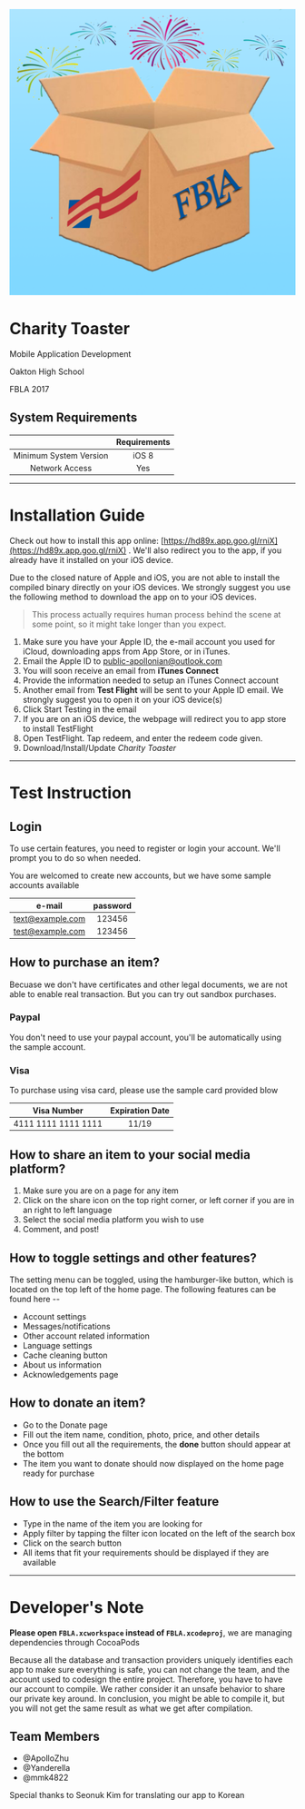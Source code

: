 ![Charity Toaster Icon](https://raw.githubusercontent.com/ApolloZhu/FBLA-2017-NLC/master/Images/Icon.png?token=AKVyPI2mLv7cUUk1X6NTe1n5Yjzek7Ifks5YowFJwA%3D%3D)

# Charity Toaster
Mobile Application Development

Oakton High School

FBLA 2017

## System Requirements

||Requirements|
|:--:|:--:|
|Minimum System Version|iOS 8|
|Network Access|Yes|

---

# Installation Guide

Check out how to install this app online: [https://hd89x.app.goo.gl/rniX](https://hd89x.app.goo.gl/rniX) . We'll also redirect you to the app, if you already have it installed on your iOS device.

Due to the closed nature of Apple and iOS, you are not able to install the compiled binary directly on your iOS devices. We strongly suggest you use the following method to download the app on to your iOS devices.

> This process actually requires human process behind the scene at some point, so it might take longer than you expect.

1. Make sure you have your Apple ID, the e-mail account you used for iCloud, downloading apps from App Store, or in iTunes.
2. Email the Apple ID to [public-apollonian@outlook.com](mailto:public-apollonian@outlook.com)
3. You will soon receive an email from **iTunes Connect**
4. Provide the information needed to setup an iTunes Connect account
5. Another email from **Test Flight** will be sent to your Apple ID email. We strongly suggest you to open it on your iOS device(s)
6. Click Start Testing in the email
7. If you are on an iOS device, the webpage will redirect you to app store to install TestFlight
8. Open TestFlight. Tap redeem, and enter the redeem code given.
9. Download/Install/Update *Charity Toaster*

---

# Test Instruction

## Login
To use certain features, you need to register or login your account. We'll prompt you to do so when needed.

You are welcomed to create new accounts, but we have some sample accounts available

|     e-mail     |password|
|:--------------:|:------:|
|text@example.com| 123456 |
|test@example.com| 123456 |

## How to purchase an item?
Becuase we don't have certificates and other legal documents, we are not able to enable real transaction. But you can try out sandbox purchases. 

### Paypal
You don't need to use your paypal account, you'll be automatically using the sample account. 

### Visa
To purchase using visa card, please use the sample card provided blow

|Visa Number|Expiration Date|
|:--:|:--:|
|4111 1111 1111 1111|11/19|

## How to share an item to your social media platform?

1. Make sure you are on a page for any item
2. Click on the share icon on the top right corner, or left corner if you are in an right to left language
3. Select the social media platform you wish to use  
4. Comment, and post!

## How to toggle settings and other features?

The setting menu can be toggled, using the hamburger-like button, which is located on the top left of the home page. 
The following features can be found here --

- Account settings
- Messages/notifications
- Other account related information
- Language settings
- Cache cleaning button
- About us information
- Acknowledgements page


## How to donate an item?
- Go to the Donate page
- Fill out the item name, condition, photo, price, and other details
- Once you fill out all the requirements, the **done** button should appear at the bottom
- The item you want to donate should now displayed on the home page ready for purchase

## How to use the Search/Filter feature
- Type in the name of the item you are looking for
- Apply filter by tapping the filter icon located on the left of the search box
- Click on the search button
- All items that fit your requirements should be displayed if they are available

--- 

# Developer's Note

**Please open `FBLA.xcworkspace` instead of `FBLA.xcodeproj`**, we are managing dependencies through CocoaPods

Because all the database and transaction providers uniquely identifies each app to make sure everything is safe, you can not change the team, and the account used to codesign the entire project. Therefore, you have to have our account to compile. We rather consider it an unsafe behavior to share our private key around. In conclusion, you might be able to compile it, but you will not get the same result as what we get after compilation.

## Team Members

- @ApolloZhu
- @Yanderella
- @mmk4822

Special thanks to Seonuk Kim for translating our app to Korean
